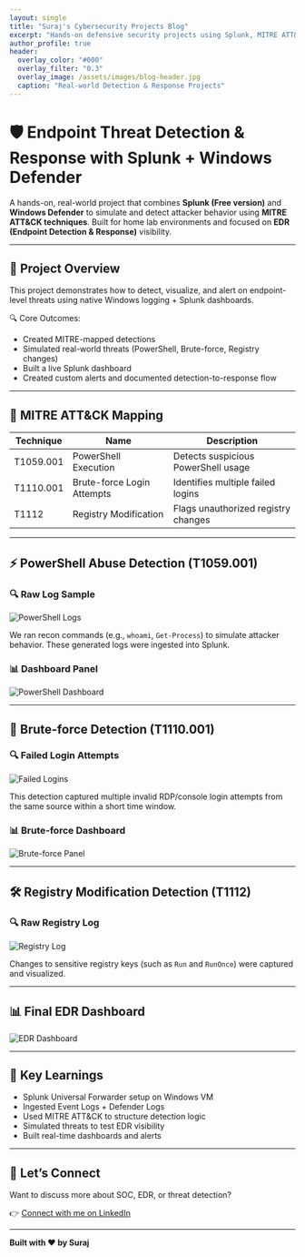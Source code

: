 ```yaml
---
layout: single
title: "Suraj's Cybersecurity Projects Blog"
excerpt: "Hands-on defensive security projects using Splunk, MITRE ATT&CK, and more."
author_profile: true
header:
  overlay_color: "#000"
  overlay_filter: "0.3"
  overlay_image: /assets/images/blog-header.jpg
  caption: "Real-world Detection & Response Projects"
---
```


# 🛡️ Endpoint Threat Detection & Response with Splunk + Windows Defender

A hands-on, real-world project that combines **Splunk (Free version)** and **Windows Defender** to simulate and detect attacker behavior using **MITRE ATT&CK techniques**. Built for home lab environments and focused on **EDR (Endpoint Detection & Response)** visibility.

---

## 🧠 Project Overview

This project demonstrates how to detect, visualize, and alert on endpoint-level threats using native Windows logging + Splunk dashboards.

🔍 Core Outcomes:

- Created MITRE-mapped detections  
- Simulated real-world threats (PowerShell, Brute-force, Registry changes)  
- Built a live Splunk dashboard  
- Created custom alerts and documented detection-to-response flow

---

## 🌿 MITRE ATT&CK Mapping

| Technique    | Name                          | Description                             |
|-------------|-------------------------------|-----------------------------------------|
| T1059.001   | PowerShell Execution           | Detects suspicious PowerShell usage     |
| T1110.001   | Brute-force Login Attempts     | Identifies multiple failed logins       |
| T1112       | Registry Modification          | Flags unauthorized registry changes     |

---

## ⚡ PowerShell Abuse Detection (T1059.001)

### 🔍 Raw Log Sample

![PowerShell Logs](/assets/images/Powershell%20log%20results.png)

We ran recon commands (e.g., `whoami`, `Get-Process`) to simulate attacker behavior. These generated logs were ingested into Splunk.

### 📊 Dashboard Panel

![PowerShell Dashboard](/assets/images/Powershell%20Dashboard%20Panel.png)

---

## 🚨 Brute-force Detection (T1110.001)

### 🔍 Failed Login Attempts

![Failed Logins](/assets/images/failed-login-screen.png)

This detection captured multiple invalid RDP/console login attempts from the same source within a short time window.

### 📊 Brute-force Dashboard

![Brute-force Panel](/assets/images/brute-force-dashboard-panel.png)

---

## 🛠️ Registry Modification Detection (T1112)

### 🔍 Raw Registry Log

![Registry Log](/assets/images/Registry%20modification%20query%20results.png)

Changes to sensitive registry keys (such as `Run` and `RunOnce`) were captured and visualized.

---

## 📊 Final EDR Dashboard

![EDR Dashboard](/assets/images/Final_EDR_Dashboard_Screenshot.png)

---

## 📌 Key Learnings

- Splunk Universal Forwarder setup on Windows VM  
- Ingested Event Logs + Defender Logs  
- Used MITRE ATT&CK to structure detection logic  
- Simulated threats to test EDR visibility  
- Built real-time dashboards and alerts  

---

## 💬 Let’s Connect

Want to discuss more about SOC, EDR, or threat detection?

👉 [Connect with me on LinkedIn](https://www.linkedin.com/in/suraj-k-3bb9a0190)

---

**Built with ❤️ by Suraj**  
